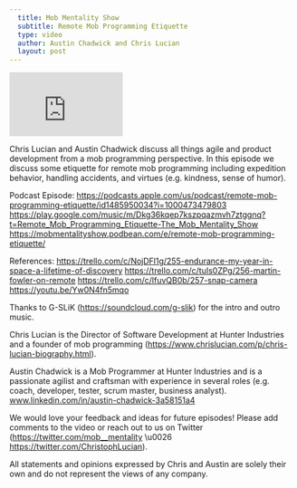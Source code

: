 ```yaml
---
  title: Mob Mentality Show
  subtitle: Remote Mob Programming Etiquette
  type: video
  author: Austin Chadwick and Chris Lucian
  layout: post
---
```


<iframe width="200" height="113" src="https://www.youtube.com/embed/67ym9T28blM?feature=oembed" frameborder="0" allow="accelerometer; autoplay; clipboard-write; encrypted-media; gyroscope; picture-in-picture; web-share" allowfullscreen title="Remote Mob Programming Etiquette"></iframe>

Chris Lucian and Austin Chadwick discuss all things agile and product development from a mob programming perspective. In this episode we discuss some etiquette for remote mob programming including expedition behavior, handling accidents, and virtues (e.g. kindness, sense of humor).

Podcast Episode: 
https://podcasts.apple.com/us/podcast/remote-mob-programming-etiquette/id1485950034?i=1000473479803
https://play.google.com/music/m/Dkg36kqep7kszpqazmvh7ztggnq?t=Remote_Mob_Programming_Etiquette-The_Mob_Mentality_Show
https://mobmentalityshow.podbean.com/e/remote-mob-programming-etiquette/

References:
https://trello.com/c/NojDFl1g/255-endurance-my-year-in-space-a-lifetime-of-discovery
https://trello.com/c/tuIs0ZPg/256-martin-fowler-on-remote
https://trello.com/c/lfuvQB0b/257-snap-camera
https://youtu.be/Yw0N4fn5mqo

Thanks to G-SLiK (https://soundcloud.com/g-slik) for the intro and outro music.
 
Chris Lucian is the Director of Software Development at Hunter Industries and a founder of mob programming (https://www.chrislucian.com/p/chris-lucian-biography.html). 

Austin Chadwick is a Mob Programmer at Hunter Industries and is a passionate agilist and craftsman with experience in several roles (e.g. coach, developer, tester, scrum master, business analyst). www.linkedin.com/in/austin-chadwick-3a58151a4

We would love your feedback and ideas for future episodes! Please add comments to the video or reach out to us on Twitter (https://twitter.com/mob__mentality \u0026 https://twitter.com/ChristophLucian).
 
All statements and opinions expressed by Chris and Austin are solely their own and do not represent the views of any company.

